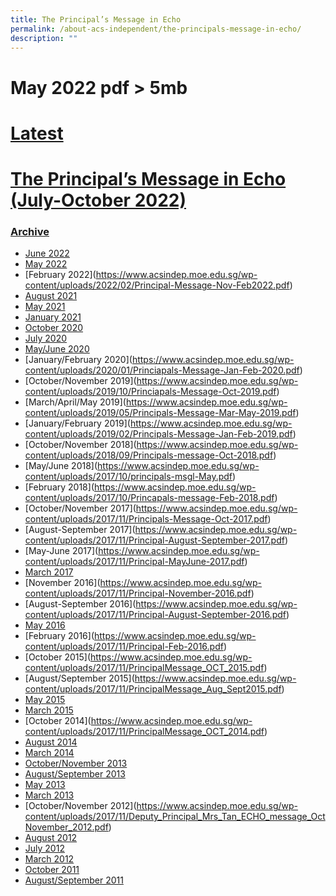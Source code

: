 ```yaml
---
title: The Principal’s Message in Echo
permalink: /about-acs-independent/the-principals-message-in-echo/
description: ""
---
```

# May 2022 pdf > 5mb

# <u>Latest</u>

# <a href="/files/About%20ACS(I)/Principal’s%20Message%20in%20Echo/2022-ACSPRESS-Principal-Message-July-Oct-2022.pdf" target="_blank">The Principal’s Message in Echo (July-October 2022)</a>

<a href="/files/About%20ACS(I)/Principal’s%20Message%20in%20Echo/" target="_blank"></a>

### <u>Archive</u>

*   [June 2022](https://www.acsindep.moe.edu.sg/wp-content/uploads/2022/07/2022-ACSPRESS-Principal-Message-May-July-2022.pdf)<a href="/files/About%20ACS(I)/Principal’s%20Message%20in%20Echo/" target="_blank"></a>
*   [May 2022](https://www.acsindep.moe.edu.sg/wp-content/uploads/2022/04/2022-ACSPRESS-Principal-Message-Feb-May-2022.pdf)
*   [February 2022]<a href="/files/About%20ACS(I)/Principal’s%20Message%20in%20Echo/" target="_blank"></a>(https://www.acsindep.moe.edu.sg/wp-content/uploads/2022/02/Principal-Message-Nov-Feb2022.pdf)
*   [August 2021](https://www.acsindep.moe.edu.sg/wp-content/uploads/2021/08/Principal-Message-June-August2021.pdf)<a href="/files/About%20ACS(I)/Principal’s%20Message%20in%20Echo/" target="_blank"></a>
*   [May 2021](https://www.acsindep.moe.edu.sg/wp-content/uploads/2021/05/Principal-Message-May-2021.pdf)<a href="/files/About%20ACS(I)/Principal’s%20Message%20in%20Echo/" target="_blank"></a>
*   [January 2021](https://www.acsindep.moe.edu.sg/wp-content/uploads/2021/02/Principal-Message-Jan-2021.pdf)<a href="/files/About%20ACS(I)/Principal’s%20Message%20in%20Echo/" target="_blank"></a>
*   [October 2020](https://www.acsindep.moe.edu.sg/wp-content/uploads/2020/10/Principals-Message-July-Oct-2020.pdf)<a href="/files/About%20ACS(I)/Principal’s%20Message%20in%20Echo/" target="_blank"></a>
*   [July 2020](https://www.acsindep.moe.edu.sg/wp-content/uploads/2020/08/ECHO-Message-Jul-2020-Final.pdf)<a href="/files/About%20ACS(I)/Principal’s%20Message%20in%20Echo/" target="_blank"></a>
*   [May/June 2020](https://www.acsindep.moe.edu.sg/wp-content/uploads/2020/06/Princiapals-Message-May-June-2020.pdf)<a href="/files/About%20ACS(I)/Principal’s%20Message%20in%20Echo/" target="_blank"></a>
*   [January/February 2020]<a href="/files/About%20ACS(I)/Principal’s%20Message%20in%20Echo/" target="_blank"></a>(https://www.acsindep.moe.edu.sg/wp-content/uploads/2020/01/Princiapals-Message-Jan-Feb-2020.pdf)
*   [October/November 2019]<a href="/files/About%20ACS(I)/Principal’s%20Message%20in%20Echo/" target="_blank"></a>(https://www.acsindep.moe.edu.sg/wp-content/uploads/2019/10/Princiapals-Message-Oct-2019.pdf)
*   [March/April/May 2019]<a href="/files/About%20ACS(I)/Principal’s%20Message%20in%20Echo/" target="_blank"></a>(https://www.acsindep.moe.edu.sg/wp-content/uploads/2019/05/Principals-Message-Mar-May-2019.pdf)
*   [January/February 2019]<a href="/files/About%20ACS(I)/Principal’s%20Message%20in%20Echo/" target="_blank"></a>(https://www.acsindep.moe.edu.sg/wp-content/uploads/2019/02/Principals-Message-Jan-Feb-2019.pdf)
*   [October/November 2018]<a href="/files/About%20ACS(I)/Principal’s%20Message%20in%20Echo/" target="_blank"></a>(https://www.acsindep.moe.edu.sg/wp-content/uploads/2018/09/Principals-message-Oct-2018.pdf)
*   [May/June 2018]<a href="/files/About%20ACS(I)/Principal’s%20Message%20in%20Echo/" target="_blank"></a>(https://www.acsindep.moe.edu.sg/wp-content/uploads/2017/10/principals-msgl-May.pdf)
*   [February 2018]<a href="/files/About%20ACS(I)/Principal’s%20Message%20in%20Echo/" target="_blank"></a>(https://www.acsindep.moe.edu.sg/wp-content/uploads/2017/10/Princapals-message-Feb-2018.pdf)
*   [October/November 2017]<a href="/files/About%20ACS(I)/Principal’s%20Message%20in%20Echo/" target="_blank"></a>(https://www.acsindep.moe.edu.sg/wp-content/uploads/2017/11/Principals-Message-Oct-2017.pdf)
*   [August-September 2017]<a href="/files/About%20ACS(I)/Principal’s%20Message%20in%20Echo/" target="_blank"></a>(https://www.acsindep.moe.edu.sg/wp-content/uploads/2017/11/Principal-August-September-2017.pdf)
*   [May-June 2017]<a href="/files/About%20ACS(I)/Principal’s%20Message%20in%20Echo/" target="_blank"></a>(https://www.acsindep.moe.edu.sg/wp-content/uploads/2017/11/Principal-MayJune-2017.pdf)
*   [March 2017](https://www.acsindep.moe.edu.sg/wp-content/uploads/2017/11/Principal-March-2017.pdf)<a href="/files/About%20ACS(I)/Principal’s%20Message%20in%20Echo/" target="_blank"></a>
*   [November 2016]<a href="/files/About%20ACS(I)/Principal’s%20Message%20in%20Echo/" target="_blank"></a>(https://www.acsindep.moe.edu.sg/wp-content/uploads/2017/11/Principal-November-2016.pdf)
*   [August-September 2016]<a href="/files/About%20ACS(I)/Principal’s%20Message%20in%20Echo/" target="_blank"></a>(https://www.acsindep.moe.edu.sg/wp-content/uploads/2017/11/Principal-August-September-2016.pdf)
*   [May 2016](https://www.acsindep.moe.edu.sg/wp-content/uploads/2017/11/Principal-May-2016.pdf)<a href="/files/About%20ACS(I)/Principal’s%20Message%20in%20Echo/" target="_blank"></a>
*   [February 2016]<a href="/files/About%20ACS(I)/Principal’s%20Message%20in%20Echo/" target="_blank"></a>(https://www.acsindep.moe.edu.sg/wp-content/uploads/2017/11/Principal-Feb-2016.pdf)
*   [October 2015]<a href="/files/About%20ACS(I)/Principal’s%20Message%20in%20Echo/" target="_blank"></a>(https://www.acsindep.moe.edu.sg/wp-content/uploads/2017/11/PrincipalMessage_OCT_2015.pdf)
*   [August/September 2015]<a href="/files/About%20ACS(I)/Principal’s%20Message%20in%20Echo/" target="_blank"></a>(https://www.acsindep.moe.edu.sg/wp-content/uploads/2017/11/PrincipalMessage_Aug_Sept2015.pdf)
*   [May 2015](https://www.acsindep.moe.edu.sg/wp-content/uploads/2017/11/PrincipalMessage_May2015.pdf)<a href="/files/About%20ACS(I)/Principal’s%20Message%20in%20Echo/" target="_blank"></a>
*   [March 2015](https://www.acsindep.moe.edu.sg/wp-content/uploads/2017/11/PrincipalMessage_feb-march2015.pdf)<a href="/files/About%20ACS(I)/Principal’s%20Message%20in%20Echo/" target="_blank"></a>
*   [October 2014]<a href="/files/About%20ACS(I)/Principal’s%20Message%20in%20Echo/" target="_blank"></a>(https://www.acsindep.moe.edu.sg/wp-content/uploads/2017/11/PrincipalMessage_OCT_2014.pdf)
*   [August 2014](https://www.acsindep.moe.edu.sg/wp-content/uploads/2017/11/PrincipalMessage_August2014.pdf)<a href="/files/About%20ACS(I)/Principal’s%20Message%20in%20Echo/" target="_blank"></a>
*   [March 2014](https://www.acsindep.moe.edu.sg/wp-content/uploads/2017/11/PrincipalMessage_March2014.pdf)<a href="/files/About%20ACS(I)/Principal’s%20Message%20in%20Echo/" target="_blank"></a>
*   [October/November 2013](https://www.acsindep.moe.edu.sg/wp-content/uploads/2017/11/echo2013OctNocissuePrincipalMsg.pdf)<a href="/files/About%20ACS(I)/Principal’s%20Message%20in%20Echo/" target="_blank"></a>
*   [August/September 2013](https://www.acsindep.moe.edu.sg/wp-content/uploads/2017/11/ACSPress_July_2013_Issue_Principle_Message.pdf)<a href="/files/About%20ACS(I)/Principal’s%20Message%20in%20Echo/" target="_blank"></a>
*   [May 2013](https://www.acsindep.moe.edu.sg/wp-content/uploads/2017/11/ACSPress_May_2013_Issue_Principle_Message.pdf)<a href="/files/About%20ACS(I)/Principal’s%20Message%20in%20Echo/" target="_blank"></a>
*   [March 2013](https://www.acsindep.moe.edu.sg/wp-content/uploads/2017/11/ACSPress_March_2013_Issue_Principle_Message.pdf)<a href="/files/About%20ACS(I)/Principal’s%20Message%20in%20Echo/" target="_blank"></a>
*   [October/November 2012]<a href="/files/About%20ACS(I)/Principal’s%20Message%20in%20Echo/" target="_blank"></a>(https://www.acsindep.moe.edu.sg/wp-content/uploads/2017/11/Deputy_Principal_Mrs_Tan_ECHO_message_OctNovember_2012.pdf)
*   [August 2012](https://www.acsindep.moe.edu.sg/wp-content/uploads/2017/11/Principal_Msg_AugustSept2012.pdf)<a href="/files/About%20ACS(I)/Principal’s%20Message%20in%20Echo/" target="_blank"></a>
*   [July 2012](https://www.acsindep.moe.edu.sg/wp-content/uploads/2017/11/Principals_Msg_July_2012.pdf)<a href="/files/About%20ACS(I)/Principal’s%20Message%20in%20Echo/" target="_blank"></a>
*   [March 2012](https://www.acsindep.moe.edu.sg/wp-content/uploads/2017/11/PrincipalMsg_Mar2012.pdf)<a href="/files/About%20ACS(I)/Principal’s%20Message%20in%20Echo/" target="_blank"></a>
*   [October 2011](https://www.acsindep.moe.edu.sg/wp-content/uploads/2017/11/PrincipalMsg_Oct_2011.pdf)<a href="/files/About%20ACS(I)/Principal’s%20Message%20in%20Echo/" target="_blank"></a>
*   [August/September 2011](https://www.acsindep.moe.edu.sg/wp-content/uploads/2017/11/echo2011AugSepissuePrincipalMsg.pdf)<a href="/files/About%20ACS(I)/Principal’s%20Message%20in%20Echo/" target="_blank"></a>